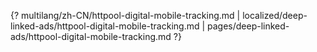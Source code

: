{? multilang/zh-CN/httpool-digital-mobile-tracking.md | localized/deep-linked-ads/httpool-digital-mobile-tracking.md | pages/deep-linked-ads/httpool-digital-mobile-tracking.md ?}
